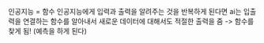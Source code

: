 인공지능 = 함수
인공지능에게 입력과 출력을 알려주는 것을 반복하게 된다면 ai는 입출력을 연결하는 함수를 알아내서 새로운 데이터에 대해서도 적절한 출력을 줌
-> 함수를 찾게 됨! (예측을 하게 된다)

